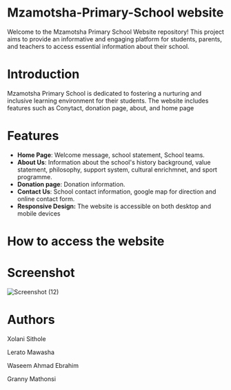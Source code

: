 # Mzamotsha-Primary-School website

Welcome to the Mzamotsha Primary School Website repository! This project aims to provide an informative and engaging platform for students, parents, and teachers to access essential information about their school.

# Introduction

Mzamotsha Primary School is dedicated to fostering a nurturing and inclusive learning environment for their students. The website includes features such as Conytact, donation page, about, and home page

# Features

- **Home Page**: Welcome message, school statement, School teams.
- **About Us**: Information about the school's history background, value statement, philosophy, support system, cultural enrichmnet, and sport programme.
- **Donation page**: Donation information.
- **Contact Us**: School contact information, google map for direction and online contact form.
- **Responsive Design:** The website is accessible on both desktop and mobile devices

# How to access the website

# Screenshot

![Screenshot (12)](https://github.com/Odarell35/Mzamotsha-Primary-School/assets/142394683/6e6008f4-4598-4bf9-88cd-9b8af966d303)

# Authors

 Xolani Sithole

 Lerato Mawasha

 Waseem Ahmad Ebrahim

 Granny Mathonsi
